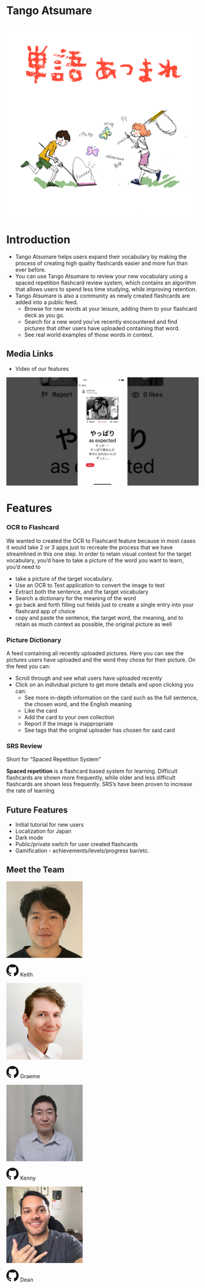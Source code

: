 # Tango Atsumare

<img src="assets/tango.png">

# Introduction

- Tango Atsumare helps users expand their vocabulary by making the process of creating high quality flashcards easier and more fun than ever before.
- You can use Tango Atsumare to review your new vocabulary using a spaced repetition flashcard review system, which contains an algorithm that allows users to spend less time studying, while improving retention.
- Tango Atsumare is also a community as newly created flashcards are added into a public feed.
    - Browse for new words at your leisure, adding them to your flashcard deck as you go.
    - Search for a new word you’ve recently encountered and find pictures that other users have uploaded containing that word.
    - See real world examples of those words in context.

## Media Links

- Video of our features

[![Watch the video](assets/tango-video-thumbnail.webp)](https://www.youtube.com/watch?v=I5Eut86peEA)

<!-- [https://www.youtube.com/watch?v=I5Eut86peEA](https://www.youtube.com/watch?v=I5Eut86peEA) -->

# Features

### OCR to Flashcard

We wanted to created the OCR to Flashcard feature because in most cases it would take 2 or 3 apps just to recreate the process that we have streamlined in this one step. In order to retain visual context for the target vocabulary, you’d have to take a picture of the word you want to learn, you’d need to

- take a picture of the target vocabulary.
- Use an OCR to Text application to convert the image to test
- Extract both the sentence, and the target vocabulary
- Search a dictionary for the meaning of the word
- go back and forth filling out fields just to create a single entry into your flashcard app of choice
- copy and paste the sentence, the target word, the meaning, and to retain as much context as possible, the original picture as well

### Picture Dictionary

A feed containing all recently uploaded pictures. Here you can see the pictures users have uploaded and the word they chose for their picture. On the feed you can:

- Scroll through and see what users have uploaded recently
- Click on an individual picture to get more details and upon clicking you can:
    - See more in-depth information on the card such as the full sentence, the chosen word, and the English meaning
    - Like the card
    - Add the card to your own collection
    - Report if the image is inappropriate
    - See tags that the original uploader has chosen for said card

### SRS Review

Short for “Spaced Repetition System” 

**Spaced repetition**
 is a flashcard based system for learning. Difficult flashcards are shown more frequently, while older and less difficult flashcards are shown less frequently. SRS’s have been proven to increase the rate of learning

## Future Features

- Initial tutorial for new users
- Localization for Japan
- Dark mode
- Public/private switch for user created flashcards
- Gamification - achievements/levels/progress bar/etc.

## Meet the Team

<img src="assets/Keith.png" width="200" height="200" alt="Keith">

[![Keith's GitHub](assets/GitHub-Mark-32px.png)](https://github.com/keithching)
Keith

<img src="assets/Graeme.png" width="200" height="200" alt="Graeme">

[![Graeme's GitHub](assets/GitHub-Mark-32px.png)](https://github.com/graememick)
Graeme 

<img src="assets/Kenny.png" width="200" height="200" alt="Kenny">

[![Kenny's GitHub](assets/GitHub-Mark-32px.png)](https://github.com/khiz125)
Kenny

<img src="assets/Dean.png" width="200" height="200" alt="Dean">

[![Dean's GitHub](assets/GitHub-Mark-32px.png)](https://github.com/gomizilla)
Dean
